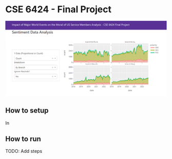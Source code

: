 # CSE 6424 - Final Project


![screenshot](img/screenshot.png)

## How to setup

In

## How to run

TODO: Add steps